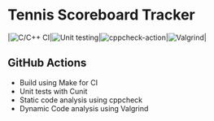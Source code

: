 # Tennis Scoreboard Tracker


|![C/C++ CI](https://github.com/stepin105166/Tennis_Scoreboard_Tracker/workflows/C/C++%20CI/badge.svg)|![Unit testing](https://github.com/stepin105166/Tennis_Scoreboard_Tracker/workflows/Unit%20testing/badge.svg)|![cppcheck-action](https://github.com/stepin105166/Tennis_Scoreboard_Tracker/workflows/cppcheck-action/badge.svg)|![Valgrind](https://github.com/stepin105166/Tennis_Scoreboard_Tracker/workflows/Valgrind/badge.svg)|

## GitHub Actions
* Build using Make for CI
* Unit tests with Cunit
* Static code analysis using cppcheck
* Dynamic Code analysis using Valgrind
